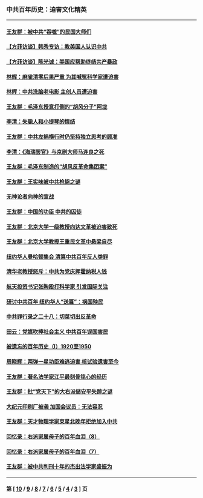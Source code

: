 ### 中共百年历史：迫害文化精英
---
#### [王友群：被中共“吞噬”的民国大师们](../../pages/nf1176111/n13942620.md?04100430) 
#### [【方菲访谈】韩秀专访：教美国人认识中共](../../pages/nf1176111/n13821310.md?04100430) 
#### [【方菲访谈】陈光诚：美国应帮助终结共产暴政](../../pages/nf1176111/n13759521.md?04100430) 
#### [林辉：麻雀清零后果严重 为其喊冤科学家遭迫害](../../pages/nf1176111/n13746900.md?04100430) 
#### [林辉：中共洗脑老电影 主创人员遭迫害](../../pages/nf1176111/n13699437.md?04100430) 
#### [王友群：毛泽东授意打倒的“胡风分子”阿垅](../../pages/nf1176111/n13592541.md?04100430) 
#### [李清：失聪人和小提琴的情结](../../pages/nf1176111/n13459280.md?04100430) 
#### [王友群：中共左祸横行时仍坚持独立思考的顾准](../../pages/nf1176111/n13444722.md?04100430) 
#### [李清：《海瑞罢官》与京剧大师马连良之死](../../pages/nf1176111/n13412316.md?04100430) 
#### [王友群：毛泽东制造的“胡风反革命集团案”](../../pages/nf1176111/n13324909.md?04100430) 
#### [王友群：王实味被中共枪毙之谜](../../pages/nf1176111/n13307502.md?04100430) 
#### [无神论者向神的宣战](../../pages/nf1176111/n13281535.md?04100430) 
#### [王友群：中国的功臣 中共的囚徒](../../pages/nf1176111/n13291790.md?04100430) 
#### [王友群：北京大学一级教授向达文革被迫害致死](../../pages/nf1176111/n13150966.md?04100430) 
#### [王友群：北京大学教授王重民文革中悬梁自尽](../../pages/nf1176111/n13084645.md?04100430) 
#### [纽约华人曼哈顿集会 清算中共百年反人类罪](../../pages/nf1176111/n13084157.md?04100430) 
#### [清华老教授怒斥：中共为党庆挥霍纳税人钱](../../pages/nf1176111/n13071430.md?04100430) 
#### [航天投资书记张陶殴打科学家 引发国际关注](../../pages/nf1176111/n13069132.md?04100430) 
#### [研讨中共百年 纽约华人“送匾”：祸国殃民](../../pages/nf1176111/n13057367.md?04100430) 
#### [中共罪行录之二十八：切菜切出反革命](../../pages/nf1176111/n13030600.md?04100430) 
#### [田云：党媒吹捧社会主义 中共百年误国害民](../../pages/nf1176111/n13006682.md?04100430) 
#### [被遗忘的百年历史（I）1920至1950](../../pages/nf1176111/n12986411.md?04100430) 
#### [周晓辉：两弹一星功臣难逃迫害 核试验遗害至今](../../pages/nf1176111/n12974997.md?04100430) 
#### [王友群：著名法学家江平最刻骨铭心的经历](../../pages/nf1176111/n12970787.md?04100430) 
#### [王友群：批“党天下”的大右派储安平失踪之谜](../../pages/nf1176111/n12954229.md?04100430) 
#### [大纪元印刷厂被袭 加国会议员：无法容忍](../../pages/nf1176111/n12883028.md?04100430) 
#### [王友群：天才物理学家束星北晚年拒绝加入中共](../../pages/nf1176111/n12792913.md?04100430) 
#### [回忆录：右派家属母子的百年血泪（8）](../../pages/nf1176111/n12706196.md?04100430) 
#### [回忆录：右派家属母子的百年血泪（7）](../../pages/nf1176111/n12706191.md?04100430) 
#### [王友群：被中共判刑十年的杰出法学家盛振为](../../pages/nf1176111/n12706141.md?04100430) 

---
#### 第 [ [10](./10.md?04100430) / [9](./9.md?04100430) / [8](./8.md?04100430) / [7](./7.md?04100430) / [6](./6.md?04100430) / [5](./5.md?04100430) / [4](./4.md?04100430) / [3](./3.md?04100430) ] 页
